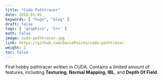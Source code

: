 ```yaml
---
title: "Cuda Pathtracer"
date: 2018-01-01
keywords: [ "hugo", "blog" ]
draft: false
tags: [ 'graphics', 'C++' ]
math: false
image: cuda-pathtracer.jpg
link: https://github.com/DavidPeicho/cuda-pathtracer
weight: 2
toc: false
---
```


First hobby pathtracer written in CUDA. Contains a limited amount of features,
including <b>Texturing</b>, <b>Normal Mapping</b>, <b>IBL</b>, and <b>Depth Of Field</b>.

<!--more-->
